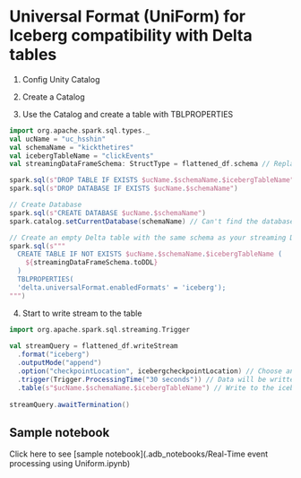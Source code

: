 # Universal Format (UniForm) for Iceberg compatibility with Delta tables

1. Config Unity Catalog

2. Create a Catalog 

3. Use the Catalog and create a table with TBLPROPERTIES

```scala
import org.apache.spark.sql.types._
val ucName = "uc_hsshin"
val schemaName = "kickthetires"
val icebergTableName = "clickEvents"   
val streamingDataFrameSchema: StructType = flattened_df.schema // Replace result_df with your streaming DataFrame  

spark.sql(s"DROP TABLE IF EXISTS $ucName.$schemaName.$icebergTableName")
spark.sql(s"DROP DATABASE IF EXISTS $ucName.$schemaName")

// Create Database 
spark.sql(s"CREATE DATABASE $ucName.$schemaName")
spark.catalog.setCurrentDatabase(schemaName) // Can't find the database

// Create an empty Delta table with the same schema as your streaming DataFrame  
spark.sql(s"""  
  CREATE TABLE IF NOT EXISTS $ucName.$schemaName.$icebergTableName (  
    ${streamingDataFrameSchema.toDDL}  
  )  
  TBLPROPERTIES(
  'delta.universalFormat.enabledFormats' = 'iceberg');
""")  

```

4. Start to write stream to the table

```scala
import org.apache.spark.sql.streaming.Trigger  
  
val streamQuery = flattened_df.writeStream  
  .format("iceberg")  
  .outputMode("append")
  .option("checkpointLocation", icebergcheckpointLocation) // Choose an appropriate checkpoint location  
  .trigger(Trigger.ProcessingTime("30 seconds")) // Data will be written every 30 seconds
  .table(s"$ucName.$schemaName.$icebergTableName") // Write to the iceberg table  
  
streamQuery.awaitTermination()
```

## Sample notebook

Click here to see [sample notebook](.adb_notebooks/Real-Time event processing using Uniform.ipynb)